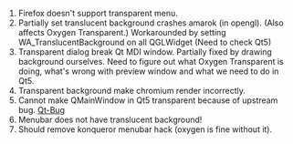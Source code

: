 1. Firefox doesn't support transparent menu.
2. Partially set translucent background crashes amarok (in opengl).
   (Also affects Oxygen Transparent.)
   Workarounded by setting WA_TranslucentBackground on all QGLWidget
   (Need to check Qt5)
3. Transparent dialog break Qt MDI window.
   Partially fixed by drawing background ourselves.
   Need to figure out what Oxygen Transparent is doing, what's wrong with
   preview window and what we need to do in Qt5.
4. Transparent background make chromium render incorrectly.
5. Cannot make QMainWindow in Qt5 transparent because of upstream bug.
   [Qt-Bug](https://bugreports.qt-project.org/browse/QTBUG-34064)
6. Menubar does not have translucent background!
7. Should remove konqueror menubar hack (oxygen is fine without it).
